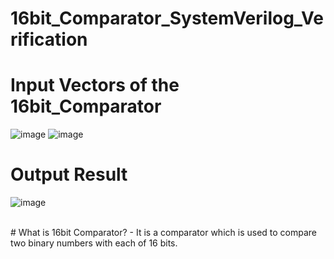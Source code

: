 # 16bit_Comparator_SystemVerilog_Verification

# Input Vectors of the 16bit_Comparator
![image](https://github.com/user-attachments/assets/7bc5aea5-9639-4ff9-a6f4-f91d0bfdff0c)
![image](https://github.com/user-attachments/assets/aeda4196-d869-426f-a31e-8296ef01906c)


# Output Result
![image](https://github.com/user-attachments/assets/310ceb36-9f7d-486f-880f-616086b7bd6e)

<br>
# What is 16bit Comparator?
- It is a comparator which is used to compare two binary numbers with each of 16 bits.
<br>

